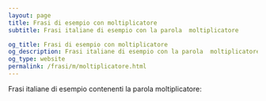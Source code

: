 ```yaml
---
layout: page
title: Frasi di esempio con moltiplicatore 
subtitle: Frasi italiane di esempio con la parola  moltiplicatore

og_title: Frasi di esempio con moltiplicatore 
og_description: Frasi italiane di esempio con la parola  moltiplicatore
og_type: website
permalink: /frasi/m/moltiplicatore.html
---
```


Frasi italiane di esempio contenenti la parola moltiplicatore:


